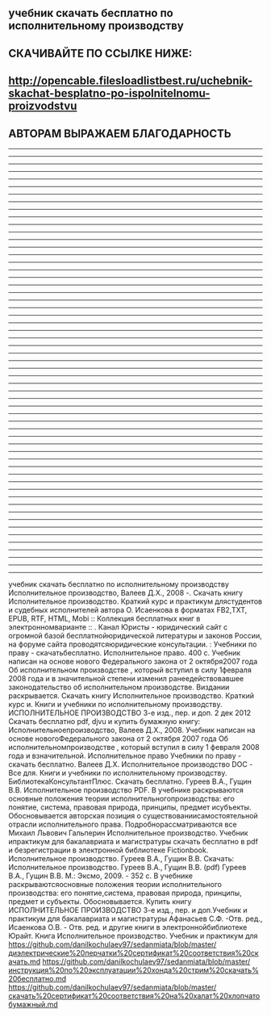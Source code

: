 учебник скачать бесплатно по исполнительному производству
--------------------------------------------------
СКАЧИВАЙТЕ ПО ССЫЛКЕ НИЖЕ:
--------------------------------------------------
http://opencable.filesloadlistbest.ru/uchebnik-skachat-besplatno-po-ispolnitelnomu-proizvodstvu
--------------------------------------------------
АВТОРАМ ВЫРАЖАЕМ БЛАГОДАРНОСТЬ
--------------------------------------------------
--------------------------------------------------
--------------------------------------------------
--------------------------------------------------
--------------------------------------------------
--------------------------------------------------
--------------------------------------------------
--------------------------------------------------
--------------------------------------------------
--------------------------------------------------
--------------------------------------------------
--------------------------------------------------
--------------------------------------------------
--------------------------------------------------
--------------------------------------------------
--------------------------------------------------
--------------------------------------------------
--------------------------------------------------
--------------------------------------------------
--------------------------------------------------
--------------------------------------------------
--------------------------------------------------
--------------------------------------------------
--------------------------------------------------
--------------------------------------------------
--------------------------------------------------
--------------------------------------------------
--------------------------------------------------
--------------------------------------------------
--------------------------------------------------
--------------------------------------------------
--------------------------------------------------
--------------------------------------------------
--------------------------------------------------
--------------------------------------------------
--------------------------------------------------
--------------------------------------------------
--------------------------------------------------
--------------------------------------------------
--------------------------------------------------
--------------------------------------------------
--------------------------------------------------
--------------------------------------------------
--------------------------------------------------
--------------------------------------------------
--------------------------------------------------
--------------------------------------------------
--------------------------------------------------
--------------------------------------------------
--------------------------------------------------
--------------------------------------------------
--------------------------------------------------
--------------------------------------------------
--------------------------------------------------
--------------------------------------------------
--------------------------------------------------
--------------------------------------------------
--------------------------------------------------
учебник скачать бесплатно по исполнительному производству Исполнительное производство, Валеев Д.Х., 2008 -. Скачать книгу Исполнительное производство. Краткий курс и практикум длястудентов и судебных исполнителей автора О. Исаенкова в форматах FB2,TXT, EPUB, RTF, HTML, Mobi :: Коллекция бесплатных книг в электронномварианте :: . Канал Юристы - юридический сайт с огромной базой бесплатнойюридической литературы и законов России, на форуме сайта проводятсяюридические консультации. : Учебники по праву - скачатьбесплатно. Исполнительное право. 400 с. Учебник написан на основе нового Федерального закона от 2 октября2007 года Об исполнительном производстве , который вступил в силу 1февраля 2008 года и в значительной степени изменил ранеедействовавшее законодательство об исполнительном производстве. Виздании раскрывается. Скачать книгу Исполнительное производство. Краткий курс и. Книги и учебники по исполнительному производству. ИСПОЛНИТЕЛЬНОЕ ПРОИЗВОДСТВО 3-е изд., пер. и доп. 2 дек 2012  Скачать бесплатно pdf, djvu и купить бумажную книгу: Исполнительноепроизводство, Валеев Д.Х., 2008. Учебник написан на основе новогоФедерального закона от 2 октября 2007 года Об исполнительномпроизводстве , который вступил в силу 1 февраля 2008 года и взначительной. Исполнительное право  Учебники по праву - скачать бесплатно. Валеев Д.Х. Исполнительное производство DOC - Все для. Книги и учебники по исполнительному производству. БиблиотекаКонсультантПлюс. Скачать бесплатно. Гуреев В.А., Гущин В.В. Исполнительное производство PDF. В учебнике раскрываются основные положения теории исполнительногопроизводства: его понятие, система, правовая природа, принципы, предмет исубъекты. Обосновывается авторская позиция о существованиисамостоятельной отрасли исполнительного права. Подробнорассматриваются все
Михаил Львович Гальперин Исполнительное производство. Учебник ипрактикум для бакалавриата и магистратуры скачать бесплатно в pdf и безрегистрации в электронной библиотеке Fictionbook. Исполнительное производство. Гуреев В.А., Гущин В.В. Скачать: Исполнительное производство. Гуреев В.А., Гущин В.В. (pdf) Гуреев В.А., Гущин В.В. М.: Эксмо, 2009. - 352 с. В учебнике раскрываютсяосновные положения теории исполнительного производства: его понятие,система, правовая природа, принципы, предмет и субъекты. Обосновывается. Купить книгу ИСПОЛНИТЕЛЬНОЕ ПРОИЗВОДСТВО 3-е изд., пер. и доп.Учебник и практикум для бакалавриата и магистратуры Афанасьев С.Ф. -Отв. ред., Исаенкова О.В. - Отв. ред. и другие книги в электроннойбиблиотеке Юрайт. Книга Исполнительное производство. Учебник и практикум для
https://github.com/danilkochulaev97/sedanmiata/blob/master/диэлектрические%20перчатки%20сертификат%20соответствия%20скачать.md
https://github.com/danilkochulaev97/sedanmiata/blob/master/инструкция%20по%20эксплуатации%20хонда%20стрим%20скачать%20бесплатно.md
https://github.com/danilkochulaev97/sedanmiata/blob/master/скачать%20сертификат%20соответствия%20на%20халат%20хлопчатобумажный.md